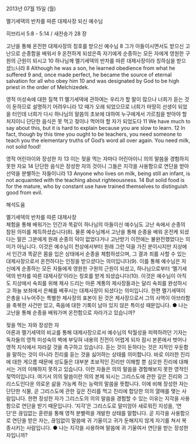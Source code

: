 2013년 07월 15일 (월)

멜기세덱의 반차를 따른 대제사장 되신 예수님



히브리서 5:8 - 5:14 / 새찬송가 28 장


고난을 통해 온전한 대제사장의 칭호를 받으신 예수님 
8 그가 아들이시면서도 받으신 고난으로 순종함을 배워서 9 온전하게 되셨은즉 자기에게 순종하는 모든 자에게 영원한 구원의 근원이 되시고 10 하나님께 멜기세덱의 반차를 따른 대제사장이라 칭하심을 받으셨느니라
8 Although he was a son, he learned obedience from what he suffered  9 and, once made perfect, he became the source of eternal salvation for all who obey him 10 and was designated by God to be high priest in the order of Melchizedek.   

영적 미성숙에 대한 질책 
11 멜기세덱에 관하여는 우리가 할 말이 많으나 너희가 듣는 것이 둔하므로 설명하기 어려우니라 12 때가 오래 되었으므로 너희가 마땅히 선생이 되었을 터인데 너희가 다시 하나님의 말씀의 초보에 대하여 누구에게서 가르침을 받아야 할 처지이니 단단한 음식은 못 먹고 젖이나 먹어야 할 자가 되었도다
11 We have much to say about this, but it is hard to explain because you are slow to learn. 12 In fact, though by this time you ought to be teachers, you need someone to teach you the elementary truths of God’s word all over again. You need milk, not solid food!   

영적 어린아이와 장성한 자 
13 이는 젖을 먹는 자마다 어린아이니 의의 말씀을 경험하지 못한 자요 14 단단한 음식은 장성한 자의 것이니 그들은 지각을 사용함으로 연단을 받아 선악을 분별하는 자들이니라
13 Anyone who lives on milk, being still an infant, is not acquainted with the teaching about righteousness. 14 But solid food is for the mature, who by constant use have trained themselves to distinguish good from evil.

해석도움





멜기세덱의 반차를 따른 대제사장  
체험을 통해 배워가는 인간과 똑같이 하나님의 아들이신 예수님도 고난 속에서 순종의 참된 의미를 체득하셨습니다(8). 물론 예수님께서 고난을 통해 순종을 배워 온전케 되셨다는 말은 그분에게 원래 순종의 덕이 없었다거나 고난받기 이전에는 불완전했었다는 의미가 아닙니다. 이것은 예수님이 천상에서부터 원래 그런 덕을 가진 분이시지만 지상에서 인간과 똑같은 몸을 입은 상태에서 순종을 체험하셨으며, 그 결과 죄를 사할 수 있는 대제사장으로서 온전하다는 인정을 받으셨다는 의미입니다(9). 이를 통해 예수님은 자신에게 순종하는 모든 자들에게 영원한 구원의 근원이 되셨고, 하나님으로부터 ‘멜기세덱의 반차를 따른 대제사장’이라는 칭호를 받게 되셨습니다(10). 이것은 예수님이 아직도 지상에서 속죄를 위해 제사 드리는 아론 계통의 제사장들과는 달리 속죄를 완성하시고 하늘 보좌에서 은혜를 베푸시는 대제사장이 되셨다는 의미입니다. 한편 멜기세덱이 은총을 나누어주는 특별한 제사장의 표본이 된 것은 제사장으로서 그의 사역이 아브라함을 축복한 사건만 있고, 죽음에 대한 기록이 남아 있지 않은 특이성 때문입니다. 
● 나는 고난을 통해 순종을 배워가며 온전함으로 자라가고 있습니까?  

젖을 먹는 자와 장성한 자  
아론과 멜기세덱의 비교를 통해 대제사장으로서 예수님의 탁월성을 피력하려던 기자는 독자들의 영적 미성숙의 벽에 부딪혀 내용의 진전이 어렵게 되자 잠시 본론에서 벗어나 영적 지식에서 자라갈 것을 촉구하고 있습니다. 듣는 것이 둔하다는 것은 지적인 우둔함을 말하는 것이 아니라 진리를 듣는 것을 싫어하는 상태를 의미합니다. 바로 이러한 진리에 대한 게으름 때문에 성도들은 대부분 초보적인 진리만 이해할 뿐 심오한 진리에 대해서는 거의 이해하지 못하고 있습니다. 이런 자들은 의의 말씀을 경험해보지 못한 영적인 젖먹이입니다. 여기서 의의 말씀이란 의의 본체 되시는 그리스도에 관한 깊은 진리와 그리스도인다운 의로운 삶을 가능케 하는 능력의 말씀을 뜻합니다. 이에 비해 장성한 자는 단단한 식물, 곧 그리스도에 관한 깊은 진리를 먹고 진리에 합당한 의의 열매를 맺는 사람입니다. 한편 장성한 자가 그리스도의 의의 말씀을 경험할 수 있는 이유는 지각을 사용함으로 연단을 받기 때문입니다. ‘지각’은 그리스도로 말미암아 새로워진 지성을, ‘연단’은 끊임없는 훈련을 통해 영적 분별력을 개발한 상태를 말합니다. 곧 지각을 사용함으로 연단을 받은 자는, 끊임없이 말씀에 귀 기울이고 귀가 둔해지지 않게 자기를 쳐서 복종시키는 사람입니다. 
● 나는 지각을 사용하며 말씀에 귀 기울여서 연단을 받는 장성한 자입니까?